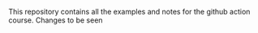 This repository contains all the examples and notes for the github action course.
Changes to be seen
